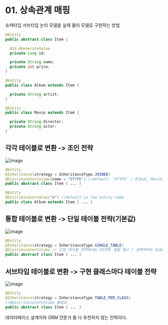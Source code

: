 # 01. 상속관계 매핑
슈퍼타입 서브타입 논리 모델을 실제 물리 모델로 구현하는 방법
```java
@Entity
public abstract class Item {

  @Id @GenerateValue
  private Long id;

  private String name;
  private int price;
}
```
```java
@Entity
public class Album extends Item {

  private String artist;
}
```
```java
@Entity
public class Movie extends Item {

  private String director;
  private String actor;
}
```
## 각각 테이블로 변환 -> 조인 전략
![image](https://github.com/GYUNGAEEEE/inflearn-SpringBoot-JPA/assets/158580466/87a72215-a395-481b-80a7-50339584989c)

```java
@Entity
@Inheritance(strategy = InheritanceType.JOINED)
@DiscriminatorColumn(name = "DTYPE") //default: "DTYPE" / Album, Movie, ... / 조인 전략에서는 컬럼 생략 가능
public abstract class Item { ... }
```
```java
@Entity
@DiscriminatorValue("A") //default is the entity name
public class Album extends Item { ... }
```

## 통합 테이블로 변환 -> 단일 테이블 전략(기본값)
![image](https://github.com/GYUNGAEEEE/inflearn-SpringBoot-JPA/assets/158580466/f7e003c4-b430-4763-9b99-c8c8ed20ed2b)

```java
@Entity
@Inheritance(strategy = InheritanceType.SINGLE_TABLE)
@DiscriminatorColumn // 단일 테이블 전략에서는 DTYPE 컬럼 필수 / 생략하여도 Hibernate에서 생성
public abstract class Item { ... }
```

## 서브타입 테이블로 변환 -> 구현 클래스마다 테이블 전략
![image](https://github.com/GYUNGAEEEE/inflearn-SpringBoot-JPA/assets/158580466/ff89159a-2a5c-464c-b262-492dfee9444e)

```java
@Entity
@Inheritance(strategy = InheritanceType.TABLE_PER_CLASS)
//@DiscriminatorColumn 불필요
public abstract class Item { ... }
```

데이터베이스 설계자와 ORM 전문가 둘 다 추천하지 않는 전략이다.
